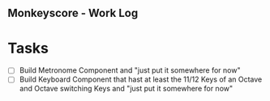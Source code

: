 Monkeyscore - Work Log
----------------------

# Tasks
- [ ] Build Metronome Component and "just put it somewhere for now"
- [ ] Build Keyboard Component that hast at least the 11/12 Keys of an Octave and Octave switching Keys and "just put it somewhere for now"